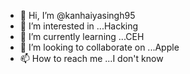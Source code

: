 - 👋 Hi, I’m @kanhaiyasingh95
- 👀 I’m interested in ...Hacking
- 🌱 I’m currently learning ...CEH
- 💞️ I’m looking to collaborate on ...Apple
- 📫 How to reach me ...I don't know

<!---
kanhaiyasingh95/kanhaiyasingh95 is a ✨ special ✨ repository because its `README.md` (this file) appears on your GitHub profile.
You can click the Preview link to take a look at your changes.
--->
